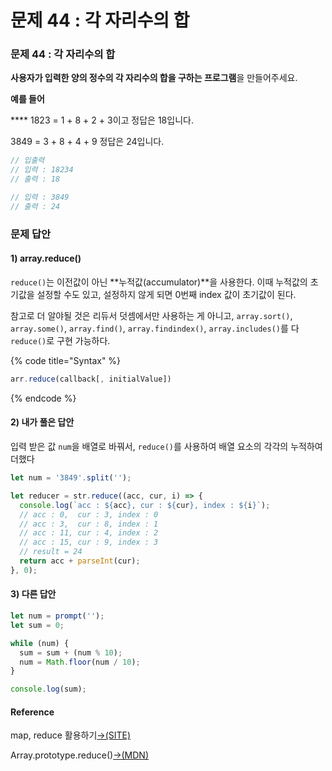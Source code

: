 # 문제 44 : 각 자리수의 합

### 문제 44 : 각 자리수의 합

**사용자가 입력한 양의 정수의 각 자리수의 합을 구하는 프로그램**을 만들어주세요.&#x20;

**예를 들어**

&#x20;**** 1823 = 1 + 8 + 2 + 3이고 정답은 18입니다.

3849 = 3 + 8 + 4 + 9 정답은 24입니다.

```javascript
// 입출력
// 입력 : 18234
// 출력 : 18

// 입력 : 3849
// 출력 : 24
```

### &#x20;문제 답안

#### **1) array.reduce()**

`reduce()`는  이전값이 아닌 **누적값(accumulator)**을 사용한다. 이때 누적값의 초기값을 설정할 수도 있고, 설정하지 않게 되면 0번째 index 값이 초기값이 된다.

참고로 더 알야될 것은 리듀서 덧셈에서만 사용하는 게 아니고, `array.sort()`, `array.some()`, `array.find()`, `array.findindex()`, `array.includes()`를 다 `reduce()`로 구현 가능하다.

{% code title="Syntax" %}
```javascript
arr.reduce(callback[, initialValue])
```
{% endcode %}

#### 2) 내가 풀은 답안

입력 받은 값 `num`을  배열로 바꿔서, `reduce()`를 사용하여 배열 요소의 각각의 누적하여 더했다

```javascript
let num = '3849'.split('');

let reducer = str.reduce((acc, cur, i) => {
  console.log(`acc : ${acc}, cur : ${cur}, index : ${i}`);
  // acc : 0,  cur : 3, index : 0
  // acc : 3,  cur : 8, index : 1
  // acc : 11, cur : 4, index : 2
  // acc : 15, cur : 9, index : 3
  // result = 24
  return acc + parseInt(cur); 
}, 0);
```

#### 3) 다른 답안

```javascript
let num = prompt('');
let sum = 0;

while (num) {
  sum = sum + (num % 10);
  num = Math.floor(num / 10);
}

console.log(sum);
```

#### Reference

map, reduce 활용하기[→(SITE)](https://www.zerocho.com/category/JavaScript/post/5acafb05f24445001b8d796d)

Array.prototype.reduce()[→(MDN)](https://developer.mozilla.org/ko/docs/Web/JavaScript/Reference/Global\_Objects/Array/Reduce)
